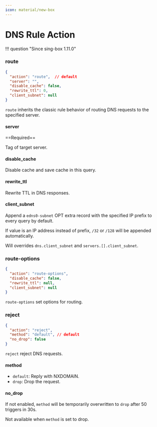 ```yaml
---
icon: material/new-box
---
```


# DNS Rule Action

!!! question "Since sing-box 1.11.0"

### route

```json
{
  "action": "route",  // default
  "server": "",
  "disable_cache": false,
  "rewrite_ttl": 0,
  "client_subnet": null
}
```

`route` inherits the classic rule behavior of routing DNS requests to the specified server.

#### server

==Required==

Tag of target server.

#### disable_cache

Disable cache and save cache in this query.

#### rewrite_ttl

Rewrite TTL in DNS responses.

#### client_subnet

Append a `edns0-subnet` OPT extra record with the specified IP prefix to every query by default.

If value is an IP address instead of prefix, `/32` or `/128` will be appended automatically.

Will overrides `dns.client_subnet` and `servers.[].client_subnet`.

### route-options

```json
{
  "action": "route-options",
  "disable_cache": false,
  "rewrite_ttl": null,
  "client_subnet": null
}
```

`route-options` set options for routing.

### reject

```json
{
  "action": "reject",
  "method": "default", // default
  "no_drop": false
}
```

`reject` reject DNS requests.

#### method

- `default`: Reply with NXDOMAIN.
- `drop`: Drop the request.

#### no_drop

If not enabled, `method` will be temporarily overwritten to `drop` after 50 triggers in 30s.

Not available when `method` is set to drop.
